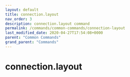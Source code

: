 ```yaml
---
layout: default
title: connection.layout 
nav_order: 3
description: connection.layout command
permalink: /commands/common-commands/connection-layout
last_modified_date: 2020-04-27T17:54:08+0000
parent: "Common Commands"
grand_parent: "Commands"
---
```


# connection.layout
